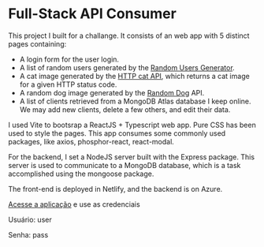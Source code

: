 # Full-Stack API Consumer

This project I built for a challange. It consists of an web app with 5 distinct pages containing:

- A login form for the user login.
- A list of random users generated by the [Random Users Generator](https://randomuser.me/documentation).
- A cat image generated by the [HTTP cat API](https://http.cat/), which returns a cat image for a given HTTP status code.
- A random dog image generated by the [Random Dog](https://random.dog/) API.
- A list of clients retrieved from a MongoDB Atlas database I keep online. We may add new clients, delete a few others, and edit their data.

I used Vite to bootsrap a ReactJS + Typescript web app. Pure CSS has been used to style the pages. This app consumes some commonly used packages, like axios, phosphor-react, react-modal.

For the backend, I set a NodeJS server built with the Express package. This server is used to communicate to a MongoDB database, which is a task accomplished using the mongoose package.

The front-end is deployed in Netlify, and the backend is on Azure.

[Acesse a aplicação](https://fullstackapiconsumer.netlify.app/) e use as credenciais

Usuário: user 

Senha: pass
